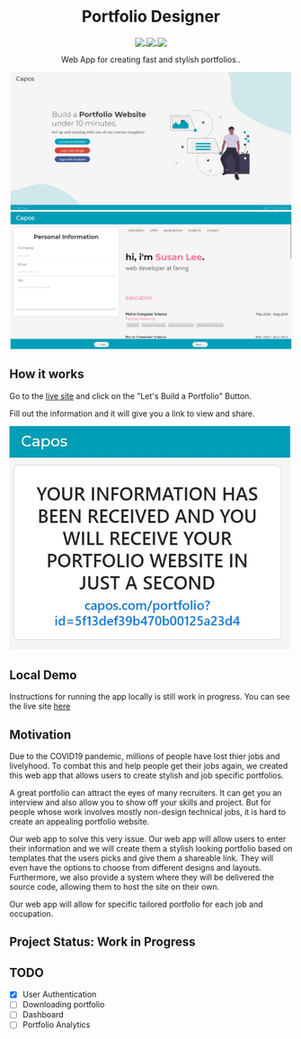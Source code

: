 <p align="center">
<h1 align="center">
Portfolio Designer
</h1>
<p align="center">
	<a href="https://capos.netlify.app/">	
		<img align="center" src="https://api.netlify.com/api/v1/badges/3d4f7024-efb0-4e67-8baa-577fe9a3eabb/deploy-status" />
	</a>
	<a href="https://github.com/asimsedhain/portfolio_designer_node/actions?query=workflow%3ACI">
		<img align="center" src="https://github.com/asimsedhain/portfolio_designer_node/workflows/CI/badge.svg" />
	</a>
	<a href="https://github.com/asimsedhain/portfolio_designer_node/actions?query=workflow%3ACD">
		<img align="center" src="https://github.com/asimsedhain/portfolio_designer_node/workflows/CD/badge.svg" />
	</a>
</p>
                                                              
<p align="center">
Web App for creating fast and stylish portfolios..
</p>
</p>


<div align="center">
<img src="./Snapshot-01.jpg" width="500" style="display:inline"/>
<img src="./Snapshot-02.jpg" width="500" style="display:inline"/>
</div>

## How it works

Go to the [live site](https://capos.netlify.app/) and click on the "Let's Build a Portfolio" Button.

Fill out the information and it will give you a link to view and share.

<img src="./Snapshot-03.jpg" width="500" />


## Local Demo
Instructions for running the app locally is still work in progress. You can see the live site [here](https://capos.netlify.app/)

## Motivation

Due to the COVID19 pandemic, millions of people have lost thier jobs and livelyhood. To combat this and help people get their jobs again, we created this web app that allows users to create stylish and job specific portfolios.

A great portfolio can attract the eyes of many recruiters. It can get you an interview and also allow you to show off your skills and project. But for people whose work involves mostly non-design technical jobs, it is hard to create an appealing portfolio website.

Our web app to solve this very issue. Our web app will allow users to enter their information and we will create them a stylish looking portfolio based on templates that the users picks and give them a shareable link. They will even have the options to choose from different designs and layouts. Furthermore, we also provide a system where they will be delivered the source code, allowing them to host the site on their own.

Our web app will allow for specific tailored portfolio for each job and occupation.





## Project Status: Work in Progress


## TODO
- [x] User Authentication
- [ ] Downloading portfolio
- [ ] Dashboard
- [ ] Portfolio Analytics
